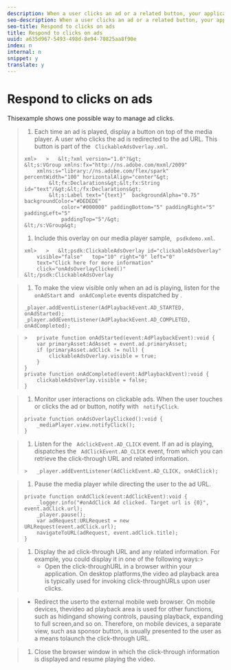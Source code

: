 ```yaml
---
description: When a user clicks an ad or a related button, your application is responsible for responding. provides you with information about the destination URL.
seo-description: When a user clicks an ad or a related button, your application is responsible for responding. provides you with information about the destination URL.
seo-title: Respond to clicks on ads
title: Respond to clicks on ads
uuid: a635d967-5493-498d-8e94-70825aa8f90e
index: n
internal: n
snippet: y
translate: y
---
```


# Respond to clicks on ads

Thisexample shows one possible way to manage ad clicks.

>1. Each time an ad is played, display a button on top of the media player. A user who clicks the ad is redirected to the ad URL. This button is part of the ` ClickableAdsOverlay.xml`.
>
>   ```
>   xml>   >   &lt;?xml version="1.0"?&gt; 
>   &lt;s:VGroup xmlns:fx="http://ns.adobe.com/mxml/2009"  
>       xmlns:s="library://ns.adobe.com/flex/spark" percentWidth="100" horizontalAlign="center"&gt;     
>           &lt;fx:Declarations&gt;&lt;fx:String id="text"/&gt;&lt;/fx:Declarations&gt; 
>           &lt;s:Label text="{text}"  backgroundAlpha="0.75" backgroundColor="#DEDEDE"  
>               color="#000000" paddingBottom="5" paddingRight="5" paddingLeft="5"  
>               paddingTop="5"/&gt; 
>   &lt;/s:VGroup&gt;
>   ```
>
>1. Include this overlay on our media player sample, ` psdkdemo.xml`.
>
>   ```
>   xml>   >   &lt;psdk:ClickableAdsOverlay id="clickableAdsOverlay"  
>       visible="false"   top="10" right="0" left="0"  
>       text="Click here for more information"   
>       click="onAdsOverlayClicked()" 
>   &lt;/psdk:ClickableAdsOverlay
>   ```

>
>1. To make the view visible only when an ad is playing, listen for the ` onAdStart` and ` onAdComplete` events dispatched by  <!-- PH element: phrases/primetime-sdk-name --> .
>
>   ```
>   _player.addEventListener(AdPlaybackEvent.AD_STARTED, onAdStarted); 
>   _player.addEventListener(AdPlaybackEvent.AD_COMPLETED, onAdCompleted); 
>   
>   ```

>
>   ```
>   >   private function onAdStarted(event:AdPlaybackEvent):void { 
>       var primaryAsset:AdAsset = event.ad.primaryAsset; 
>       if (primaryAsset.adClick != null) { 
>           clickableAdsOverlay.visible = true;  
>       } 
>   } 
>   private function onAdCompleted(event:AdPlaybackEvent):void { 
>       clickableAdsOverlay.visible = false; 
>   }
>   ```

>
>1. Monitor user interactions on clickable ads. When the user touches or clicks the ad or button, notify  <!-- PH element: phrases/primetime-sdk-name --> with ` notifyClick`.
>
>   ```
>   private function onAdsOverlayClicked():void {     
>       _mediaPlayer.view.notifyClick(); 
>   }
>   ```

>
>1. Listen for the ` AdclickEvent.AD_CLICK` event.
>   If an ad is playing,  <!-- PH element: phrases/primetime-sdk-name --> dispatches the ` AdClickEvent.AD_CLICK` event, from which you can retrieve the click-through URL and related information. 
>
>
>   ```
>   >   _player.addEventListener(AdClickEvent.AD_CLICK, onAdClick);
>   ```

>
>1. Pause the media player while directing the user to the ad URL.
>
>   ```
>   private function onAdClick(event:AdClickEvent):void { 
>       _logger.info("#onAdClick Ad clicked. Target url is {0}", event.adClick.url);  
>       _player.pause(); 
>       var adRequest:URLRequest = new URLRequest(event.adClick.url); 
>       navigateToURL(adRequest, event.adClick.title); 
>   }
>   ```

>
>1. Display the ad click-through URL and any related information.
>       For example, you could display it in one of the following ways:>    
>    * Open the click-throughURL in a browser within your application. On desktop platforms,the video ad playback area is typically used for invoking click-throughURLs upon user clicks.

>    * Redirect the userto the external mobile web browser. On mobile devices, thevideo ad playback area is used for other functions, such as hidingand showing controls, pausing playback, expanding to full screen,and so on. Therefore, on mobile devices, a separate view, such asa sponsor button, is usually presented to the user as a means tolaunch the click-through URL.

>    
>1. Close the browser window in which the click-through information is displayed and resume playing the video.
